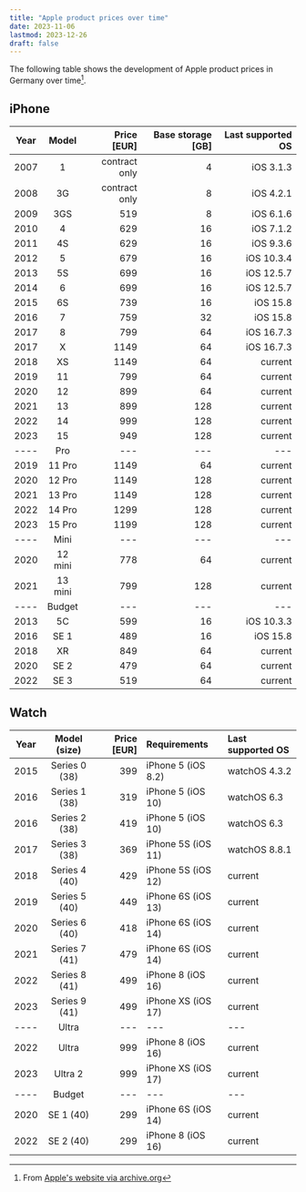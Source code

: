 ```yaml
---
title: "Apple product prices over time"
date: 2023-11-06
lastmod: 2023-12-26
draft: false
---
```


The following table shows the development of Apple product prices in Germany over time[^1].

## iPhone

| Year | Model   | Price [EUR]   | Base storage [GB] | Last supported OS |
|------|:-------:|--------------:|------------------:|------------------:|
| 2007 | 1       | contract only | 4                 | iOS 3.1.3         |
| 2008 | 3G      | contract only | 8                 | iOS 4.2.1         |
| 2009 | 3GS     | 519           | 8                 | iOS 6.1.6         |
| 2010 | 4       | 629           | 16                | iOS 7.1.2         |
| 2011 | 4S      | 629           | 16                | iOS 9.3.6         |
| 2012 | 5       | 679           | 16                | iOS 10.3.4        |
| 2013 | 5S      | 699           | 16                | iOS 12.5.7        |
| 2014 | 6       | 699           | 16                | iOS 12.5.7        |
| 2015 | 6S      | 739           | 16                | iOS 15.8          |
| 2016 | 7       | 759           | 32                | iOS 15.8          |
| 2017 | 8       | 799           | 64                | iOS 16.7.3        |
| 2017 | X       | 1149          | 64                | iOS 16.7.3        |
| 2018 | XS      | 1149          | 64                | current           |
| 2019 | 11      | 799           | 64                | current           |
| 2020 | 12      | 899           | 64                | current           |
| 2021 | 13      | 899           | 128               | current           |
| 2022 | 14      | 999           | 128               | current           |
| 2023 | 15      | 949           | 128               | current           |
| ---- | Pro     | ---           | ---               | ---               |
| 2019 | 11 Pro  | 1149          | 64                | current           |
| 2020 | 12 Pro  | 1149          | 128               | current           |
| 2021 | 13 Pro  | 1149          | 128               | current           |
| 2022 | 14 Pro  | 1299          | 128               | current           |
| 2023 | 15 Pro  | 1199          | 128               | current           |
| ---- | Mini    | ---           | ---               | ---               |
| 2020 | 12 mini | 778           | 64                | current           |
| 2021 | 13 mini | 799           | 128               | current           |
| ---- | Budget  | ---           | ---               | ---               |
| 2013 | 5C      | 599           | 16                | iOS 10.3.3        |
| 2016 | SE 1    | 489           | 16                | iOS 15.8          |
| 2018 | XR      | 849           | 64                | current           |
| 2020 | SE 2    | 479           | 64                | current           |
| 2022 | SE 3    | 519           | 64                | current           |

## Watch

| Year | Model (size)  | Price [EUR]  | Requirements       | Last supported OS |
|------|:-------------:|-------------:|:-------------------|:------------------|
| 2015 | Series 0 (38) | 399          | iPhone 5 (iOS 8.2) | watchOS 4.3.2     |
| 2016 | Series 1 (38) | 319          | iPhone 5 (iOS 10)  | watchOS 6.3       |
| 2016 | Series 2 (38) | 419          | iPhone 5 (iOS 10)  | watchOS 6.3       |
| 2017 | Series 3 (38) | 369          | iPhone 5S (iOS 11) | watchOS 8.8.1     |
| 2018 | Series 4 (40) | 429          | iPhone 5S (iOS 12) | current           |
| 2019 | Series 5 (40) | 449          | iPhone 6S (iOS 13) | current           |
| 2020 | Series 6 (40) | 418          | iPhone 6S (iOS 14) | current           |
| 2021 | Series 7 (41) | 479          | iPhone 6S (iOS 14) | current           |
| 2022 | Series 8 (41) | 499          | iPhone 8 (iOS 16)  | current           |
| 2023 | Series 9 (41) | 499          | iPhone XS (iOS 17) | current           |
| ---- | Ultra         | ---          | ---                | ---               |
| 2022 | Ultra         | 999          | iPhone 8 (iOS 16)  | current           |
| 2023 | Ultra 2       | 999          | iPhone XS (iOS 17) | current           |
| ---- | Budget        | ---          | ---                | ---               |
| 2020 | SE 1 (40)     | 299          | iPhone 6S (iOS 14) | current           |
| 2022 | SE 2 (40)     | 299          | iPhone 8 (iOS 16)  | current           |

[^1]: From [Apple's website via archive.org](https://web.archive.org/web/20230000000000*/www.apple.com/de)
